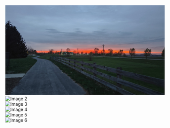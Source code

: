<div class="container">
  <div class="row">
    <div class="col">
      <img src="/assets/img/springsunset2.jpg" class="img-fluid" alt="Image 1">
    </div>
    <div class="col-6">
      <img src="image2.jpg" class="img-fluid" alt="Image 2">
    </div>
    <div class="col">
      <img src="image3.jpg" class="img-fluid" alt="Image 3">
    </div>
  </div>
  <div class="row">
    <div class="col">
      <img src="image4.jpg" class="img-fluid" alt="Image 4">
    </div>
    <div class="col-5">
      <img src="image5.jpg" class="img-fluid" alt="Image 5">
    </div>
    <div class="col">
      <img src="image6.jpg" class="img-fluid" alt="Image 6">
    </div>
  </div>
</div>


